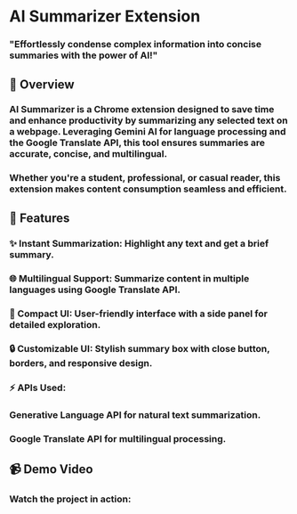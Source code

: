 # AI Summarizer Extension
### "Effortlessly condense complex information into concise summaries with the power of AI!"

## 🚀 Overview
### AI Summarizer is a Chrome extension designed to save time and enhance productivity by summarizing any selected text on a webpage. Leveraging Gemini AI for language processing and the Google Translate API, this tool ensures summaries are accurate, concise, and multilingual.

### Whether you're a student, professional, or casual reader, this extension makes content consumption seamless and efficient.

## 🎯 Features
### ✨ Instant Summarization: Highlight any text and get a brief summary.
### 🌐 Multilingual Support: Summarize content in multiple languages using Google Translate API.
### 📂 Compact UI: User-friendly interface with a side panel for detailed exploration.
### 🔒 Customizable UI: Stylish summary box with close button, borders, and responsive design.
### ⚡ APIs Used:
### Generative Language API for natural text summarization.
### Google Translate API for multilingual processing.


## 📹 Demo Video
### Watch the project in action:

